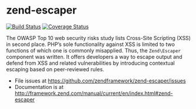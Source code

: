 # zend-escaper

[![Build Status](https://secure.travis-ci.org/zendframework/zend-escaper.svg?branch=master)](https://secure.travis-ci.org/zendframework/zend-escaper)
[![Coverage Status](https://coveralls.io/repos/zendframework/zend-escaper/badge.svg?branch=master)](https://coveralls.io/r/zendframework/zend-escaper?branch=master)

The OWASP Top 10 web security risks study lists Cross-Site Scripting (XSS) in
second place. PHP’s sole functionality against XSS is limited to two functions
of which one is commonly misapplied. Thus, the `Zend\Escaper` component was written.
It offers developers a way to escape output and defend from XSS and related
vulnerabilities by introducing contextual escaping based on peer-reviewed rules.


- File issues at https://github.com/zendframework/zend-escaper/issues
- Documentation is at http://framework.zend.com/manual/current/en/index.html#zend-escaper
